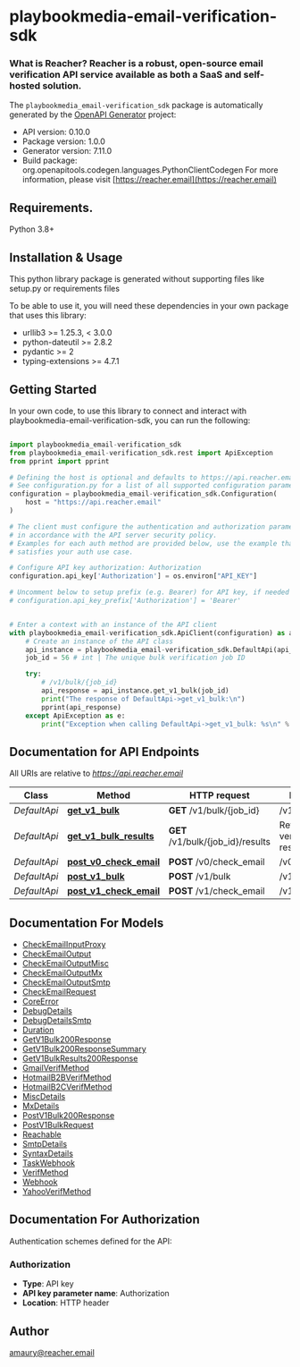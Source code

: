 # playbookmedia-email-verification-sdk
### What is Reacher?  Reacher is a robust, open-source email verification API service available as both a SaaS and self-hosted solution.

The `playbookmedia_email-verification_sdk` package is automatically generated by the [OpenAPI Generator](https://openapi-generator.tech) project:

- API version: 0.10.0
- Package version: 1.0.0
- Generator version: 7.11.0
- Build package: org.openapitools.codegen.languages.PythonClientCodegen
For more information, please visit [https://reacher.email](https://reacher.email)

## Requirements.

Python 3.8+

## Installation & Usage

This python library package is generated without supporting files like setup.py or requirements files

To be able to use it, you will need these dependencies in your own package that uses this library:

* urllib3 >= 1.25.3, < 3.0.0
* python-dateutil >= 2.8.2
* pydantic >= 2
* typing-extensions >= 4.7.1

## Getting Started

In your own code, to use this library to connect and interact with playbookmedia-email-verification-sdk,
you can run the following:

```python

import playbookmedia_email-verification_sdk
from playbookmedia_email-verification_sdk.rest import ApiException
from pprint import pprint

# Defining the host is optional and defaults to https://api.reacher.email
# See configuration.py for a list of all supported configuration parameters.
configuration = playbookmedia_email-verification_sdk.Configuration(
    host = "https://api.reacher.email"
)

# The client must configure the authentication and authorization parameters
# in accordance with the API server security policy.
# Examples for each auth method are provided below, use the example that
# satisfies your auth use case.

# Configure API key authorization: Authorization
configuration.api_key['Authorization'] = os.environ["API_KEY"]

# Uncomment below to setup prefix (e.g. Bearer) for API key, if needed
# configuration.api_key_prefix['Authorization'] = 'Bearer'


# Enter a context with an instance of the API client
with playbookmedia_email-verification_sdk.ApiClient(configuration) as api_client:
    # Create an instance of the API class
    api_instance = playbookmedia_email-verification_sdk.DefaultApi(api_client)
    job_id = 56 # int | The unique bulk verification job ID

    try:
        # /v1/bulk/{job_id}
        api_response = api_instance.get_v1_bulk(job_id)
        print("The response of DefaultApi->get_v1_bulk:\n")
        pprint(api_response)
    except ApiException as e:
        print("Exception when calling DefaultApi->get_v1_bulk: %s\n" % e)

```

## Documentation for API Endpoints

All URIs are relative to *https://api.reacher.email*

Class | Method | HTTP request | Description
------------ | ------------- | ------------- | -------------
*DefaultApi* | [**get_v1_bulk**](playbookmedia_email-verification_sdk/docs/DefaultApi.md#get_v1_bulk) | **GET** /v1/bulk/{job_id} | /v1/bulk/{job_id}
*DefaultApi* | [**get_v1_bulk_results**](playbookmedia_email-verification_sdk/docs/DefaultApi.md#get_v1_bulk_results) | **GET** /v1/bulk/{job_id}/results | Retrieve bulk verification results
*DefaultApi* | [**post_v0_check_email**](playbookmedia_email-verification_sdk/docs/DefaultApi.md#post_v0_check_email) | **POST** /v0/check_email | /v0/check_email
*DefaultApi* | [**post_v1_bulk**](playbookmedia_email-verification_sdk/docs/DefaultApi.md#post_v1_bulk) | **POST** /v1/bulk | /v1/bulk
*DefaultApi* | [**post_v1_check_email**](playbookmedia_email-verification_sdk/docs/DefaultApi.md#post_v1_check_email) | **POST** /v1/check_email | /v1/check_email


## Documentation For Models

 - [CheckEmailInputProxy](playbookmedia_email-verification_sdk/docs/CheckEmailInputProxy.md)
 - [CheckEmailOutput](playbookmedia_email-verification_sdk/docs/CheckEmailOutput.md)
 - [CheckEmailOutputMisc](playbookmedia_email-verification_sdk/docs/CheckEmailOutputMisc.md)
 - [CheckEmailOutputMx](playbookmedia_email-verification_sdk/docs/CheckEmailOutputMx.md)
 - [CheckEmailOutputSmtp](playbookmedia_email-verification_sdk/docs/CheckEmailOutputSmtp.md)
 - [CheckEmailRequest](playbookmedia_email-verification_sdk/docs/CheckEmailRequest.md)
 - [CoreError](playbookmedia_email-verification_sdk/docs/CoreError.md)
 - [DebugDetails](playbookmedia_email-verification_sdk/docs/DebugDetails.md)
 - [DebugDetailsSmtp](playbookmedia_email-verification_sdk/docs/DebugDetailsSmtp.md)
 - [Duration](playbookmedia_email-verification_sdk/docs/Duration.md)
 - [GetV1Bulk200Response](playbookmedia_email-verification_sdk/docs/GetV1Bulk200Response.md)
 - [GetV1Bulk200ResponseSummary](playbookmedia_email-verification_sdk/docs/GetV1Bulk200ResponseSummary.md)
 - [GetV1BulkResults200Response](playbookmedia_email-verification_sdk/docs/GetV1BulkResults200Response.md)
 - [GmailVerifMethod](playbookmedia_email-verification_sdk/docs/GmailVerifMethod.md)
 - [HotmailB2BVerifMethod](playbookmedia_email-verification_sdk/docs/HotmailB2BVerifMethod.md)
 - [HotmailB2CVerifMethod](playbookmedia_email-verification_sdk/docs/HotmailB2CVerifMethod.md)
 - [MiscDetails](playbookmedia_email-verification_sdk/docs/MiscDetails.md)
 - [MxDetails](playbookmedia_email-verification_sdk/docs/MxDetails.md)
 - [PostV1Bulk200Response](playbookmedia_email-verification_sdk/docs/PostV1Bulk200Response.md)
 - [PostV1BulkRequest](playbookmedia_email-verification_sdk/docs/PostV1BulkRequest.md)
 - [Reachable](playbookmedia_email-verification_sdk/docs/Reachable.md)
 - [SmtpDetails](playbookmedia_email-verification_sdk/docs/SmtpDetails.md)
 - [SyntaxDetails](playbookmedia_email-verification_sdk/docs/SyntaxDetails.md)
 - [TaskWebhook](playbookmedia_email-verification_sdk/docs/TaskWebhook.md)
 - [VerifMethod](playbookmedia_email-verification_sdk/docs/VerifMethod.md)
 - [Webhook](playbookmedia_email-verification_sdk/docs/Webhook.md)
 - [YahooVerifMethod](playbookmedia_email-verification_sdk/docs/YahooVerifMethod.md)


<a id="documentation-for-authorization"></a>
## Documentation For Authorization


Authentication schemes defined for the API:
<a id="Authorization"></a>
### Authorization

- **Type**: API key
- **API key parameter name**: Authorization
- **Location**: HTTP header


## Author

amaury@reacher.email


